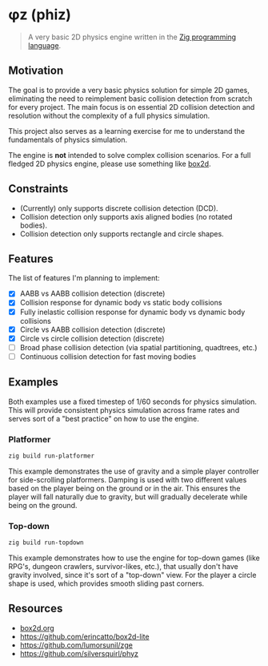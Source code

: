 # φz (phiz)

> A very basic 2D physics engine written in the [Zig programming language](https://ziglang.org).

## Motivation

The goal is to provide a very basic physics solution for simple 2D games, eliminating the need to reimplement basic collision detection from scratch for every project. The main focus is on essential 2D collision detection and resolution without the complexity of a full physics simulation.

This project also serves as a learning exercise for me to understand the fundamentals of physics simulation.

The engine is **not** intended to solve complex collision scenarios. For a full fledged 2D physics engine, please use something like [box2d](https://box2d.org/).

## Constraints

- (Currently) only supports discrete collision detection (DCD).
- Collision detection only supports axis aligned bodies (no rotated bodies).
- Collision detection only supports rectangle and circle shapes.

## Features

The list of features I'm planning to implement:

- [x] AABB vs AABB collision detection (discrete)
- [x] Collision response for dynamic body vs static body collisions
- [x] Fully inelastic collision response for dynamic body vs dynamic body collisions
- [x] Circle vs AABB collision detection (discrete)
- [x] Circle vs circle collision detection (discrete)
- [ ] Broad phase collision detection (via spatial partitioning, quadtrees, etc.)
- [ ] Continuous collision detection for fast moving bodies

## Examples

Both examples use a fixed timestep of 1/60 seconds for physics simulation. This will provide consistent physics
simulation across frame rates and serves sort of a "best practice" on how to use the engine.

### Platformer

```sh
zig build run-platformer
```

This example demonstrates the use of gravity and a simple player controller for side-scrolling platformers.
Damping is used with two different values based on the player being on the ground or in the air.
This ensures the player will fall naturally due to gravity, but will gradually decelerate while being on the ground.

### Top-down

```sh
zig build run-topdown
```

This example demonstrates how to use the engine for top-down games (like RPG's, dungeon crawlers, survivor-likes, etc.),
that usually don't have gravity involved, since it's sort of a "top-down" view.
For the player a circle shape is used, which provides smooth sliding past corners.

## Resources

- [box2d.org](https://box2d.org/)
- https://github.com/erincatto/box2d-lite
- https://github.com/lumorsunil/zge
- https://github.com/silversquirl/phyz
